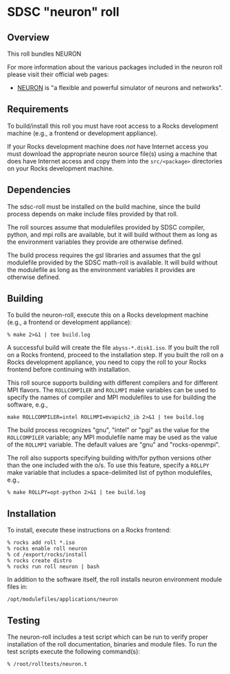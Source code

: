 # SDSC "neuron" roll

## Overview

This roll bundles NEURON

For more information about the various packages included in the neuron roll 
please visit their official web pages:

- <a href="http://www.neuron.yale.edu" target="_blank">NEURON</a> is "a flexible 
and powerful simulator of neurons and networks".


## Requirements

To build/install this roll you must have root access to a Rocks development
machine (e.g., a frontend or development appliance).

If your Rocks development machine does *not* have Internet access you must
download the appropriate neuron source file(s) using a machine that does
have Internet access and copy them into the `src/<package>` directories on your
Rocks development machine.


## Dependencies

The sdsc-roll must be installed on the build machine, since the build process
depends on make include files provided by that roll.

The roll sources assume that modulefiles provided by SDSC compiler, python, and mpi
rolls are available, but it will build without them as long as the environment
variables they provide are otherwise defined.

The build process requires the gsl libraries and assumes that the gsl
modulefile provided by the SDSC math-roll is available.  It will build without
the modulefile as long as the environment variables it provides are otherwise
defined.


## Building

To build the neuron-roll, execute this on a Rocks development
machine (e.g., a frontend or development appliance):

```shell
% make 2>&1 | tee build.log
```

A successful build will create the file `abyss-*.disk1.iso`.  If you built the
roll on a Rocks frontend, proceed to the installation step. If you built the
roll on a Rocks development appliance, you need to copy the roll to your Rocks
frontend before continuing with installation.

This roll source supports building with different compilers and for different
MPI flavors.  The `ROLLCOMPILER` and `ROLLMPI` make variables can be used to
specify the names of compiler and MPI modulefiles to use for building the
software, e.g.,

```shell
make ROLLCOMPILER=intel ROLLMPI=mvapich2_ib 2>&1 | tee build.log
```

The build process recognizes "gnu", "intel" or "pgi" as the value for the
`ROLLCOMPILER` variable; any MPI modulefile name may be used as the value of
the `ROLLMPI` variable.  The default values are "gnu" and "rocks-openmpi".

The roll also supports specifying building with/for python versions other than
the one included with the o/s.  To use this feature, specify a `ROLLPY` make
variable that includes a space-delimited list of python modulefiles, e.g.,

```shell
% make ROLLPY=opt-python 2>&1 | tee build.log
```


## Installation

To install, execute these instructions on a Rocks frontend:

```shell
% rocks add roll *.iso
% rocks enable roll neuron
% cd /export/rocks/install
% rocks create distro
% rocks run roll neuron | bash
```

In addition to the software itself, the roll installs neuron environment
module files in:

```shell
/opt/modulefiles/applications/neuron
```


## Testing

The neuron-roll includes a test script which can be run to verify proper
installation of the roll documentation, binaries and module files. To
run the test scripts execute the following command(s):

```shell
% /root/rolltests/neuron.t 
```
